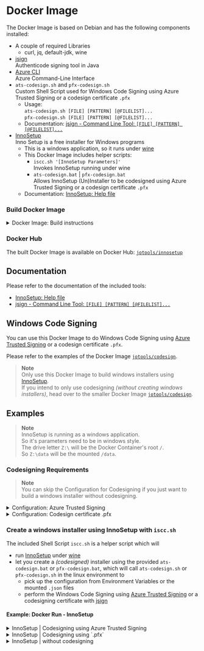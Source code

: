 # Docker Image

The Docker Image is based on Debian and has the following components installed:
- A couple of required Libraries
  - curl, jq, default-jdk, wine
- [jsign](https://github.com/ebourg/jsign)  
  Authenticode signing tool in Java
- [Azure CLI](https://learn.microsoft.com/en-us/cli/azure/)  
  Azure Command-Line Interface
- `ats-codesign.sh` and `pfx-codesign.sh`  
  Custom Shell Script used for Windows Code Signing using Azure Trusted Signing or a codesign certificate `.pfx`   
  - Usage:  
    `ats-codesign.sh [FILE] [PATTERN] [@FILELIST]...`  
    `pfx-codesign.sh [FILE] [PATTERN] [@FILELIST]...`  
  - Documentation: [jsign - Command Line Tool: `[FILE] [PATTERN] [@FILELIST]...`](https://ebourg.github.io/jsign/)
- [InnoSetup](https://jrsoftware.org/isinfo.php)  
  Inno Setup is a free installer for Windows programs
  - This is a windows application, so it runs under [wine](https://www.winehq.org)
  - This Docker Image includes helper scripts:
    - `iscc.sh '[InnoSetup Parameters]'`  
      Invokes InnoSetup running under wine
    - `ats-codesign.bat` | `pfx-codesign.bat`  
      Allows InnoSetup (Un)Installer to be codesigned using Azure Trusted Signing or a codesign certificate `.pfx`
  - Documentation: [InnoSetup: Help file](https://jrsoftware.org/ishelp/)

### Build Docker Image
<details>

<summary>Docker Image: Build instructions</summary>

To build it locally as `mycompany/innosetup` on the host machine where you intend to use it:

**Intel 64bit**
```
cd /path/to/folder/with/dockerfile
docker build --no-cache --platform=linux/amd64 -t mycompany/innosetup .
```

**ARM 64bit**
```
cd /path/to/folder/with/dockerfile
docker build --no-cache --platform=linux/arm64 -t mycompany/innosetup .
```

To create a multi arch Docker Image, push it to Docker Hub and tag it as 'latest':

```
cd /path/to/folder/with/dockerfile
docker build --no-cache --platform=linux/amd64 -t mycompany/innosetup:1.0.0-amd64 .
docker build --no-cache --platform=linux/arm64 -t mycompany/innosetup:1.0.0-arm64 .

docker push mycompany/innosetup:1.0.0-amd64
docker push mycompany/innosetup:1.0.0-arm64

docker manifest create mycompany/innosetup:1.0.0 --amend mycompany/innosetup:1.0.0-amd64 --amend mycompany/innosetup:1.0.0-arm64
docker manifest push mycompany/innosetup:1.0.0

docker buildx imagetools create -t mycompany/innosetup mycompany/innosetup:1.0.0
```

</details>

### Docker Hub

The built Docker Image is available on Docker Hub: [`jotools/innosetup`](https://hub.docker.com/r/jotools/innosetup)

## Documentation

Please refer to the documentation of the included tools:

- [InnoSetup: Help file](https://jrsoftware.org/ishelp/)
- [jsign - Command Line Tool: `[FILE] [PATTERN] [@FILELIST]...`](https://ebourg.github.io/jsign/)


## Windows Code Signing

You can use this Docker Image to do Windows Code Signing using [Azure Trusted Signing](https://azure.microsoft.com/en-us/products/trusted-signing) or a codesign certificate `.pfx`.

Please refer to the examples of the Docker Image [`jotools/codesign`](https://hub.docker.com/r/jotools/codesign).

> **Note**  
> Only use this Docker Image to build windows installers using [InnoSetup](https://jrsoftware.org/isinfo.php).  
> If you intend to only use codesigning *(without creating windows installers)*, head over to the smaller Docker Image [`jotools/codesign`](https://hub.docker.com/r/jotools/codesign).  


## Examples

> **Note**  
> InnoSetup is running as a windows application.  
> So it's parameters need to be in windows style.  
> The drive letter `Z:\` will be the Docker Container's root `/`.  
> So `Z:\data` will be the mounted `/data`.


### Codesigning Requirements

> **Note**  
> You can skip the Configuration for Codesigning if you
> just want to build a windows installer without codesigning.

<details>

<summary>Configuration: Azure Trusted Signing</summary>

### Azure Trusted Signing

#### Configuration

Create the following two `.json` files on your host machine:

**`azure.json`**  
```
{
  "TenantId": "[Azure Tenant Id]",
  "ClientId": "[Azure Client Id]",
  "ClientSecret": "[Azure Client Secret]"
}
```

**`acs.json`**  
```
{
  "Endpoint": "https://weu.codesigning.azure.net",
  "CodeSigningAccountName": "[ACS Code Signing Account Name]",
  "CertificateProfileName": "[ACS Certificate Profile Name]"
}
```

And mount them into the following location when running the Docker Container:  
```
/etc/ats-codesign/azure.json
/etc/ats-codesign/acs.json
```

Instead of mounting the two `.json` files, you can also provide the configuration via Environment Variables:  
```
AZURE_TENANT_ID=[Azure Tenant Id]
AZURE_CLIENT_ID=[Azure Client Id]
AZURE_CLIENT_SECRET=[Azure Client Secret]
ACS_ENDPOINT=https://weu.codesigning.azure.net
ACS_ACCOUNT_NAME=[ACS Code Signing Account Name]
ACS_CERTIFICATE_PROFILE_NAME=[ACS Certificate Profile Name]
```

#### Timestamp Server

The Timestamp Server will be automatically chosen by jsign.  
To change it you can set the Environment Variables:  
```
TIMESTAMP_SERVER=http://timestamp.domain.org
TIMESTAMP_MODE=[RFC3161|Authenticode]
```

</details>

<details>

<summary>Configuration: Codesign certificate .pfx</summary>

### Codesign certificate .pfx

#### Configuration

Create the following `.json` file on your host machine:

**`pfx.json`**  
```
{
  "Password": "xxx",
  "TimestampServer": "http://timestamp.digicert.com",
  "TimestampMode": "Authenticode"
}
```

Have your codesign certificate `certificate.pfx` located on your host machine.

Mount them into the following location when running the Docker Container:  
```
/etc/pfx-codesign/pfx.json
/etc/pfx-codesign/certificate.pfx (Note: always required)
```

Instead of mounting the `.json` file, you can also provide the configuration via Environment Variable:  
```
PFX_PASSWORD=[PFX Password]
TIMESTAMP_SERVER=http://timestamp.domain.org
TIMESTAMP_MODE=[RFC3161|Authenticode]
```

</details>


### Create a windows installer using InnoSetup with `iscc.sh`

The included Shell Script `iscc.sh` is a helper script which will
- run [InnoSetup](https://jrsoftware.org/isinfo.php) under [wine](https://www.winehq.org)
- let you create a *(codesigned)* installer using the provided `ats-codesign.bat` or `pfx-codesign.bat`, which will call `ats-codesign.sh` or `pfx-codesign.sh` in the linux environment to
  - pick up the configuration from Environment Variables or the mounted `.json` files
  - perform the Windows Code Signing using [Azure Trusted Signing](https://azure.microsoft.com/en-us/products/trusted-signing) or a codesigning certificate with [jsign](https://github.com/ebourg/jsign)

#### Example: Docker Run - InnoSetup

<details>

<summary>InnoSetup | Codesigning using Azure Trusted Signing</summary>

The following example will
- run the Docker Image [`jotools/innosetup`](https://hub.docker.com/r/jotools/innosetup)
- use Azure Trusted Signing configuration from `.json` files stored on the host machine
- mount a folder on the host machine into `/data`  
  that should include
  - the application to be packaged in a windows installer
  - the InnoSetup script `my-installer.iss`
- use entry point `iscc.sh`
- run InnoSetup to create a codesigned windows installer

```
docker run \
    --rm \
    -v /local/path/to/acs.json:/etc/ats-codesign/acs.json \
    -v /local/path/to/azure.json:/etc/ats-codesign/azure.json \
    -v /local/path/to/build-folder:/data \
    -w /data \
    --entrypoint iscc.sh \
    jotools/innosetup \
    '"/SCodeSignScript=Z:/usr/local/bin/ats-codesign.bat \$f" /O"Z:/data" /Dsourcepath="Z:/data/My Windows Application" "Z:/data/my-installer.iss"'
```

The following example will
- use the locally stored Azure Trusted Signing configuration files `acs.json` and `azure.json`
- mount a folder on the host machine into `/data`
- run the Docker Container interactively *(removing it after)*
  - use entry point `sh`
  - you then can manually create a codesigned windows installer, e.g.:  
    `iscc.sh '"/SCodeSignATS=Z:/usr/local/bin/ats-codesign.bat \$f" /O"Z:/data" /Dsourcepath="Z:/data/My Windows Application" "Z:/data/my-installer.iss"'`

```
docker run \
    --rm \
    -it \
    --entrypoint sh \
    -v /local/path/to/acs.json:/etc/ats-codesign/acs.json \
    -v /local/path/to/azure.json:/etc/ats-codesign/azure.json \
    -v /local/path/to/build-folder:/data \
    jotools/innosetup
```
</details>

<details>

<summary>InnoSetup | Codesigning using `.pfx`</summary>

The following example will
- run the Docker Image [`jotools/innosetup`](https://hub.docker.com/r/jotools/innosetup)
- use a codesigning certificate `.pfx` and configuration `pfx.json` stored on the host machine
- mount a folder on the host machine into `/data`  
  that should include
  - the application to be packaged in a windows installer
  - the InnoSetup script `my-installer.iss`
- use entry point `iscc.sh`
- run InnoSetup to create a codesigned windows installer

```
docker run \
    --rm \
    -v /local/path/to/pfx.json:/etc/pfx-codesign/pfx.json \
    -v /local/path/to/my-certificate.pfx:/etc/pfx-codesign/certificate.pfx \
    -v /local/path/to/build-folder:/data \
    -w /data \
    --entrypoint iscc.sh \
    jotools/innosetup \
    '"/SCodeSignScript=Z:/usr/local/bin/pfx-codesign.bat \$f" /O"Z:/data" /Dsourcepath="Z:/data/My Windows Application" "Z:/data/my-installer.iss"'
```

The following example will
- use a codesigning certificate `.pfx` and configuration `pfx.json` stored on the host machine
- mount a folder on the host machine into `/data`
- run the Docker Container interactively *(removing it after)*
  - use entry point `sh`
  - you then can manually create a codesigned windows installer, e.g.:  
    `iscc.sh '"/SCodeSignScript=Z:/usr/local/bin/pfx-codesign.bat \$f" /O"Z:/data" /Dsourcepath="Z:/data/My Windows Application" "Z:/data/my-installer.iss"'`

```
docker run \
    --rm \
    -it \
    --entrypoint sh \
    -v /local/path/to/pfx.json:/etc/pfx-codesign/pfx.json \
    -v /local/path/to/my-certificate.pfx:/etc/pfx-codesign/certificate.pfx \
    -v /local/path/to/build-folder:/data \
    jotools/innosetup
```
</details>

<details>

<summary>InnoSetup | without codesigning</summary>

The following example will
- run the Docker Image [`jotools/innosetup`](https://hub.docker.com/r/jotools/innosetup)
- mount a folder on the host machine into `/data`  
  that should include
  - the application to be packaged in a windows installer
  - the InnoSetup script `my-installer.iss`
- use entry point `iscc.sh`
- run InnoSetup to create a windows installer

```
docker run \
    --rm \
    -v /local/path/to/build-folder:/data \
    -w /data \
    --entrypoint iscc.sh \
    jotools/innosetup \
    '/O"Z:/data" /Dsourcepath="Z:/data/My Windows Application" "Z:/data/my-installer.iss"'
```

The following example will
- mount a folder on the host machine into `/data`
- run the Docker Container interactively *(removing it after)*
  - use entry point `sh`
  - you then can manually create a windows installer, e.g.:  
    `iscc.sh '/O"Z:/data" /Dsourcepath="Z:/data/My Windows Application" "Z:/data/my-installer.iss"'`

```
docker run \
    --rm \
    -it \
    --entrypoint sh \
    -v /local/path/to/pfx.json:/etc/pfx-codesign/pfx.json \
    -v /local/path/to/my-certificate.pfx:/etc/pfx-codesign/certificate.pfx \
    -v /local/path/to/build-folder:/data \
    jotools/innosetup
```
</details>
